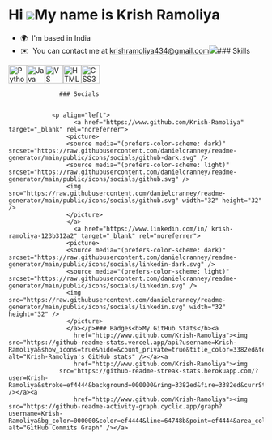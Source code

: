 Hi ![](https://user-images.githubusercontent.com/18350557/176309783-0785949b-9127-417c-8b55-ab5a4333674e.gif)My name is Krish Ramoliya
======================================================================================================================================

*   🌍  I'm based in India
*   ✉️  You can contact me at [krishramoliya434@gmail.com](mailto:krishramoliya434@gmail.com)<a href="https://www.github.com/Krish-Ramoliya" target="_blank" rel="noreferrer"><img
                  src="https://img.shields.io/github/followers/Krish-Ramoliya?logo=github&style=for-the-badge&color=64748b&labelColor=000000" /></a>### Skills 
<p align="left">
<a href="https://www.python.org/" target="_blank" rel="noreferrer"><img src="https://raw.githubusercontent.com/danielcranney/readme-generator/main/public/icons/skills/python-colored.svg" width="36" height="36" alt="Python" /></a><a href="https://www.oracle.com/java/" target="_blank" rel="noreferrer"><img src="https://raw.githubusercontent.com/danielcranney/readme-generator/main/public/icons/skills/java-colored.svg" width="36" height="36" alt="Java" /></a><a href="https://code.visualstudio.com/" target="_blank" rel="noreferrer"><img src="https://raw.githubusercontent.com/danielcranney/readme-generator/main/public/icons/skills/visualstudiocode.svg" width="36" height="36" alt="VS Code" /></a><a href="https://developer.mozilla.org/en-US/docs/Glossary/HTML5" target="_blank" rel="noreferrer"><img src="https://raw.githubusercontent.com/danielcranney/readme-generator/main/public/icons/skills/html5-colored.svg" width="36" height="36" alt="HTML5" /></a><a href="https://www.w3.org/TR/CSS/#css" target="_blank" rel="noreferrer"><img src="https://raw.githubusercontent.com/danielcranney/readme-generator/main/public/icons/skills/css3-colored.svg" width="36" height="36" alt="CSS3" /></a>
                    </p>
                    
                  ### Socials
                  
                  
                <p align="left">
                      <a href="https://www.github.com/Krish-Ramoliya" target="_blank" rel="noreferrer">
                    <picture>
                    <source media="(prefers-color-scheme: dark)" srcset="https://raw.githubusercontent.com/danielcranney/readme-generator/main/public/icons/socials/github-dark.svg" />
                    <source media="(prefers-color-scheme: light)" srcset="https://raw.githubusercontent.com/danielcranney/readme-generator/main/public/icons/socials/github.svg" />
                    <img src="https://raw.githubusercontent.com/danielcranney/readme-generator/main/public/icons/socials/github.svg" width="32" height="32" />
                    </picture>
                    </a>
                      <a href="https://www.linkedin.com/in/ krish-ramoliya-123b312a2" target="_blank" rel="noreferrer">
                    <picture>
                    <source media="(prefers-color-scheme: dark)" srcset="https://raw.githubusercontent.com/danielcranney/readme-generator/main/public/icons/socials/linkedin-dark.svg" />
                    <source media="(prefers-color-scheme: light)" srcset="https://raw.githubusercontent.com/danielcranney/readme-generator/main/public/icons/socials/linkedin.svg" />
                    <img src="https://raw.githubusercontent.com/danielcranney/readme-generator/main/public/icons/socials/linkedin.svg" width="32" height="32" />
                    </picture>
                    </a></p>### Badges<b>My GitHub Stats</b><a
                      href="http://www.github.com/Krish-Ramoliya"><img src="https://github-readme-stats.vercel.app/api?username=Krish-Ramoliya&show_icons=true&hide=&count_private=true&title_color=3382ed&text_color=ef4444&icon_color=64748b&bg_color=000000&hide_border=true&show_icons=true" alt="Krish-Ramoliya's GitHub stats" /></a><a
                      href="http://www.github.com/Krish-Ramoliya"><img
                  src="https://github-readme-streak-stats.herokuapp.com/?user=Krish-Ramoliya&stroke=ef4444&background=000000&ring=3382ed&fire=3382ed&currStreakNum=ef4444&currStreakLabel=3382ed&sideNums=ef4444&sideLabels=ef4444&dates=ef4444&hide_border=true" /></a><a
                      href="http://www.github.com/Krish-Ramoliya"><img src="https://github-readme-activity-graph.cyclic.app/graph?username=Krish-Ramoliya&bg_color=000000&color=ef4444&line=64748b&point=ef4444&area_color=000000&area=true&hide_border=true&custom_title=GitHub%20Commits%20Graph" alt="GitHub Commits Graph" /></a>
